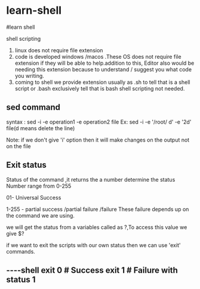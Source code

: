 # learn-shell

#learn shell

shell scripting 
1. linux does not require file extension
2. code is developed windows /macos .These OS does not require file extension if they will be able to help.addition to this, Editor also would be needing this extension because to understand  / suggest you what code you writing.
3. coming to shell we provide extension usually as .sh to tell that is a shell script or .bash exclusively tell that is bash shell scripting not needed.

## sed command
syntax : sed -i -e operation1 -e operation2 file
Ex: sed -i -e '/root/ d' -e '2d' file(d means delete the line)


Note: if we don't give 'i' option then it will make changes on the output not on the file 


## Exit status
Status of the command ,it returns the a number determine the status
Number range from 0-255

01- Universal Success

1-255 - partial success /partial failure /failure
These failure depends up on the command we are using.

we will get the status from a variables called as ?,To access this value we give $?


if we want to exit the scripts with our own status then we can use 'exit' commands.


----shell
exit 0 # Success
exit 1 # Failure with status 1
----